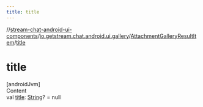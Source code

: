 ```yaml
---
title: title
---
```

//[stream-chat-android-ui-components](../../../index.md)/[io.getstream.chat.android.ui.gallery](../index.md)/[AttachmentGalleryResultItem](index.md)/[title](title.md)



# title  
[androidJvm]  
Content  
val [title](title.md): [String](https://kotlinlang.org/api/latest/jvm/stdlib/kotlin/-string/index.html)? = null  




